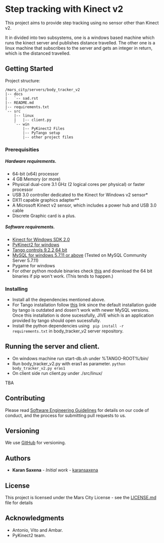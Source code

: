 # Step tracking with Kinect v2

This project aims to provide step tracking using no sensor other than Kinect v2.  

It in divided into two subsystems, one is a windows based machine which runs the kinect server and publishes distance travelled.
The other one is a linux machine that subscribes to the server and gets an integer in return, which is the distanced travelled.

## Getting Started

Project structure:

```
/mars_city/servers/body_tracker_v2
|-- docs
|   `-- sad.rst
|-- README.md
|-- requirements.txt
`-- src
    |-- linux
    |   |-- client.py
    `-- win
        |-- PyKinect2 Files
        |-- PyTango setup
        |-- other project files
```

### Prerequisities

##### Hardware requirements.

- 64-bit (x64) processor
- 4 GB Memory (or more)
- Physical dual-core 3.1 GHz (2 logical cores per physical) or faster processor
- USB 3.0 controller dedicated to the Kinect for Windows v2 sensor*
- DX11 capable graphics adapter**
- A Microsoft Kinect v2 sensor, which includes a power hub and USB 3.0 cable
- Discrete Graphic card is a plus.

##### Software requirements.

- [Kinect for Windows SDK 2.0 ](https://www.microsoft.com/en-in/download/details.aspx?id=44561)
- [PyKinect2 for windows](https://pypi.python.org/pypi/pykinect2)
- [Tango controls 9.2.2 64 bit](http://sourceforge.net/projects/tango-cs/files/TangoSetup-9.2.2_win64.exe/download)
- [MySQL for windows 5.7.11 or above](https://dev.mysql.com/downloads/file/?id=464460) (Tested on MySQL Community Server 5.7.11)
- Pygame for windows
- For other python module binaries check [this](http://www.lfd.uci.edu/~gohlke/pythonlibs/) and download the 64 bit binaries if pip won't work. (This tends to happen.)
    

### Installing

- Install all the dependencies mentioned above.
- For Tango installation follow [this](https://github.com/mars-planet/mars_city/blob/master/servers/body_tracker_v2/src/win/PyTango%20Setup/PyTango%20Installation%20Instructions/Instructions.txt) link since the default installation guide by tango is outdated and dosen't work with newer MySQL versions.
Once this installation is done sucessfully, JIVE which is an application provided by tango should open sucessfully.
- Install the python dependencies using ``` pip install -r requirements.txt``` in body_tracker_v2 server repository.
 


## Running the server and client.

- On windows machine run start-db.sh under %TANGO-ROOT%/bin/
- Run body_tracker_v2.py with eras1 as parameter. ```python body_tracker_v2.py eras1```
- On client side run client.py under ./src/linux/ 

TBA

## Contributing

Please read [Software Engineering Guidelines](http://eras.readthedocs.io/en/latest/doc/guidelines.html) for details on our code of conduct, and the process for submitting pull requests to us.

## Versioning

We use [GitHub](http://github.com/) for versioning.

## Authors

* **Karan Saxena** - *Initial work* - [karansaxena](https://github.com/karansaxena)


## License

This project is licensed under the Mars City License - see the [LICENSE.md](https://github.com/mars-planet/mars_city/blob/master/LICENSE) file for details

## Acknowledgments

* Antonio, Vito and Ambar.
* PyKinect2 team.

